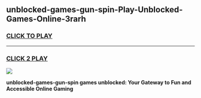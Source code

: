 
## unblocked-games-gun-spin-Play-Unblocked-Games-Online-3rarh
<h3>
<a href="https://premium76.site?title=unblocked-games-gun-spin&ref=24A">CLICK TO PLAY</a></h3>
<hr>

<h3>
<a href="https://premium76.site?title=unblocked-games-gun-spin&ref=24A">CLICK 2 PLAY</a>
  
</h3>

<a href="https://premium76.site?title=unblocked-games-gun-spin&ref=24A"><img src="https://clearcache.store/games.png"></a>


**unblocked-games-gun-spin games unblocked: Your Gateway to Fun and Accessible Online Gaming**
